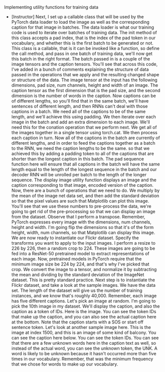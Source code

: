 Implementing utility functions for training data
- [Instructor] Next, I set up a callable class that will be used by the PyTorch data loader to load the image as well as the corresponding caption for that image in batches. The data loader is what our training code is used to iterate over batches of training data. The init method of this class accepts a pad index, that is the index of the pad token in our vocabulary, and whether this is the first batch to be generated or not. This class is a callable, that is it can be invoked like a function, so define the call method, and pass in one batch of training data, we'll now get this batch in the right format. The batch passed in is a couple of the image tensors and the caption tensors. You'll see that across this code, I've added in a bunch of comments explaining the structure of data passed in the operations that we apply and the resulting changed shape or structure of the data. The image tensor at the input has the following dimensions, pad size, num channels, height and width of an image. The caption tensor as the first dimension that is the pad size, and the second dimension is the number of words in the caption. Now captions can be of different lengths, so you'll find that in the same batch, we'll have sentences of different length, and then RNNs can't deal with those captions in a batch. We need all of the captions to be of the same length, and we'll achieve this using padding. We then iterate over each image in the batch and add an extra dimension to each image. We'll need this for the conation operation that we perform next. We get all of the images together in a single tensor using torch.cat. We then process each caption in turn. Now all of the captions in the batch are currently of different lengths, and in order to feed the captions together as a batch to the RNN, we need the caption lengths to be the same. so that we achieved this by adding a padding token to all of the captions that are shorter than the longest caption in this batch. The pad sequence function here will ensure that all captions in the batch will have the same length equal to the length of the longest sequence in the batch and our decoder RNN will be unrolled per batch to the length of the longer sequence. The display image utility function displays an image and the caption corresponding to that image, encoded version of the caption. Now, there are a bunch of operations that we need to do. We multiply by the mean of the image net data set, and then add the standard deviation so that the pixel values are such that Matplotlib can plot this image. You'll see that we use these numbers to pre-process the data, we're going to get rid of the pre-processing so that we can display an image from the dataset. Observe that I perform a transpose. Remember, PyTorch expresses every image with the dimensions, num channels, height and width. I'm going flip the dimensions so that it's of the form height, width, num channels, so that Matplotlib can display this image. We are now ready to instantiate our Flickr dataset. Specify the transforms you want to apply to the input images. I perform a resize to 226 by 226, then a random crop to 224. These images are going to be fed into a ResNet-50 pretrained model to extract representations of each image. Now, pretrained models in PyTorch require that the minimum image size be 224 by 224, and that's why I've picked that crop. We convert the image to a tensor, and normalize it by subtracting the mean and dividing by the standard deviation of the ImageNet dataset. This is pretty standard practice. Next step is to instantiate the Flickr dataset, and take a look at the sample images. We have the data set. The length of the dataset will give us the number of training instances, and we know that's roughly 40,000. Remember, each image has five different captions. Let's pick an image at random. I'm going to pick the 10th image in my dataset. We'll display the caption, and also the caption as a token of IDs. Here is the image. You can see the token IDs that make up the caption, and you can also see the actual caption here at the bottom. Note that the caption starts with a SOS or start off sentence token. Let's look at another sample image here. This is the image at index 1500, and this is an image of some kind of balcony. You can see the caption here below. You can see the token IDs. You can see that there are a few unknown words here in the caption text as well, so instead of the actual word, you can see the unknown token, the UNK. A word is likely to be unknown because it hasn't occurred more than five times in our vocabulary. Remember, that was the minimum frequency that we chose for words to make up our vocabulary.